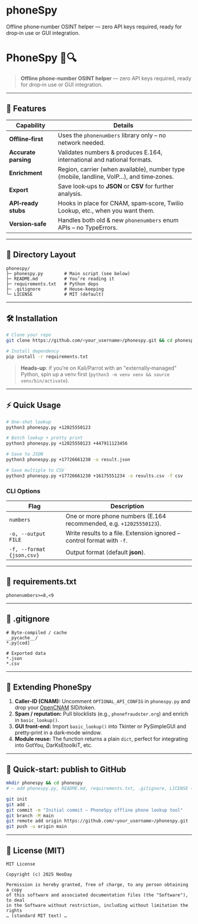 # phoneSpy
Offline phone‑number OSINT helper — zero API keys required, ready for drop‑in use or GUI integration.

# PhoneSpy 📱🔍

> **Offline phone‑number OSINT helper** — zero API keys required, ready for drop‑in use or GUI integration.

---

## 🚀 Features

| Capability           | Details                                                                                  |
| -------------------- | ---------------------------------------------------------------------------------------- |
| **Offline‑first**    | Uses the `phonenumbers` library only – no network needed.                                |
| **Accurate parsing** | Validates numbers & produces E.164, international and national formats.                  |
| **Enrichment**       | Region, carrier (when available), number type (mobile, landline, VoIP…), and time‑zones. |
| **Export**           | Save look‑ups to **JSON** or **CSV** for further analysis.                               |
| **API‑ready stubs**  | Hooks in place for CNAM, spam‑score, Twilio Lookup, etc., when you want them.            |
| **Version‑safe**     | Handles both old & new `phonenumbers` enum APIs – no TypeErrors.                         |

---

## 📂 Directory Layout

```text
phonespy/
├─ phonespy.py        # Main script (see below)
├─ README.md          # You’re reading it
├─ requirements.txt   # Python deps
├─ .gitignore         # House‑keeping
└─ LICENSE            # MIT (default)
```

---

## 🛠️ Installation

```bash
# Clone your repo
git clone https://github.com/<your_username>/phonespy.git && cd phonespy

# Install dependency
pip install -r requirements.txt
```

> **Heads‑up**: if you’re on Kali/Parrot with an "externally‑managed" Python, spin up a venv first (`python3 -m venv venv && source venv/bin/activate`).

---

## ⚡ Quick Usage

```bash
# One‑shot lookup
python3 phonespy.py +12025550123

# Batch lookup + pretty print
python3 phonespy.py +12025550123 +447911123456

# Save to JSON
python3 phonespy.py +17726661230 -o result.json

# Save multiple to CSV
python3 phonespy.py +17726661230 +16175551234 -o results.csv -f csv
```

### CLI Options

| Flag                      | Description                                                            |
| ------------------------- | ---------------------------------------------------------------------- |
| `numbers`                 | One or more phone numbers (E.164 recommended, e.g. `+12025550123`).    |
| `-o, --output FILE`       | Write results to a file. Extension ignored – control format with `-f`. |
| `-f, --format {json,csv}` | Output format (default **json**).                                      |

---

## 📝 requirements.txt

```text
phonenumbers>=8,<9
```

---

## 🙈 .gitignore

```text
# Byte‑compiled / cache
__pycache__/
*.py[cod]

# Exported data
*.json
*.csv
```

---

## 🧩 Extending PhoneSpy

1. **Caller‑ID (CNAM):** Uncomment `OPTIONAL_API_CONFIG` in `phonespy.py` and drop your [OpenCNAM](https://www.opencnam.com/) SID/token.
2. **Spam / reputation:** Pull blocklists (e.g., `phonefraudster.org`) and enrich in `basic_lookup()`.
3. **GUI front‑end:** Import `basic_lookup()` into Tkinter or PySimpleGUI and pretty‑print in a dark‑mode window.
4. **Module reuse:** The function returns a plain `dict`, perfect for integrating into GotYou, DarKsEtoolkiT, etc.

---

## 🏃 Quick‑start: publish to GitHub

```bash
mkdir phonespy && cd phonespy
# — add phonespy.py, README.md, requirements.txt, .gitignore, LICENSE —

git init
git add .
git commit -m "Initial commit – PhoneSpy offline phone lookup tool"
git branch -M main
git remote add origin https://github.com/<your_username>/phonespy.git
git push -u origin main
```

---

## 📜 License (MIT)

```
MIT License

Copyright (c) 2025 NeoDay

Permission is hereby granted, free of charge, to any person obtaining a copy
of this software and associated documentation files (the "Software"), to deal
in the Software without restriction, including without limitation the rights
… (standard MIT text) …
```

